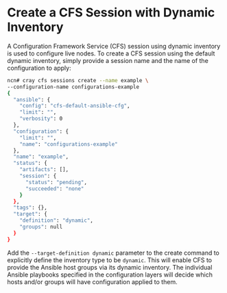# Create a CFS Session with Dynamic Inventory

A Configuration Framework Service \(CFS\) session using dynamic inventory is used to configure live nodes. To create a CFS session using the default dynamic inventory, simply provide a session name and the name of the configuration to apply:

```bash
ncn# cray cfs sessions create --name example \
--configuration-name configurations-example
{
  "ansible": {
    "config": "cfs-default-ansible-cfg",
    "limit": "",
    "verbosity": 0
  },
  "configuration": {
    "limit": "",
    "name": "configurations-example"
  },
  "name": "example",
  "status": {
    "artifacts": [],
    "session": {
      "status": "pending",
      "succeeded": "none"
    }
  },
  "tags": {},
  "target": {
    "definition": "dynamic",
    "groups": null
  }
}
```

Add the `--target-definition dynamic` parameter to the create command to explicitly define the inventory type to be `dynamic`. This will enable CFS to provide the Ansible host groups via its dynamic inventory. The individual Ansible playbooks specified in the configuration layers will decide which hosts and/or groups will have configuration applied to them.


